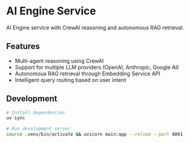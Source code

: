 # AI Engine Service

AI Engine service with CrewAI reasoning and autonomous RAG retrieval.

## Features

- Multi-agent reasoning using CrewAI
- Support for multiple LLM providers (OpenAI, Anthropic, Google AI)
- Autonomous RAG retrieval through Embedding Service API
- Intelligent query routing based on user intent

## Development

```bash
# Install dependencies
uv sync

# Run development server
source .venv/bin/activate && uvicorn main:app --reload --port 8001
```
